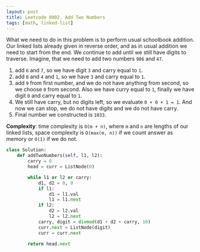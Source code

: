 ```yaml
---
layout: post
title: Leetcode 0002. Add Two Numbers
tags: [math, linked-list]
---
```


What we need to do in this problem is to perform usual schoolbook addition. Our linked lists already given in reverse order, and as in usual addition we need to start from the end. We continue to add until we still have digits to traverse. Imagine, that we need to add two numbers `986` and `47`.

1. add `6` and `7`, so we have digit `3` and carry equal to `1`.
2. add `8` and `4` and `1`, so we have `3` and carry equal to `1`.
3. add `9` from first number, and we do not have anything from second, so we choose `0` from second. Also we have curry equal to `1`, finally we have digit `0` and carry equal to `1`.
4. We still have carry, but no digits left, so we evaluate `0 + 0 + 1 = 1`. And now we can stop, we do not have digits and we do not have carry.
5. Final number we constructed is `1033`.

**Complexity**: time complexity is `O(m + n)`, where `m` and `n` are lengths of our linked lists, space complexity is `O(max(m, n))` if we count answer as memory or `O(1)` if we do not.

```python
class Solution:
    def addTwoNumbers(self, l1, l2):
        carry = 0
        head = curr = ListNode(0)

        while l1 or l2 or carry:
            d1, d2 = 0, 0
            if l1: 
                d1 = l1.val
                l1 = l1.next
            if l2: 
                d2 = l2.val
                l2 = l2.next
            carry, digit = divmod(d1 + d2 + carry, 10)
            curr.next = ListNode(digit)
            curr = curr.next
              
        return head.next
```